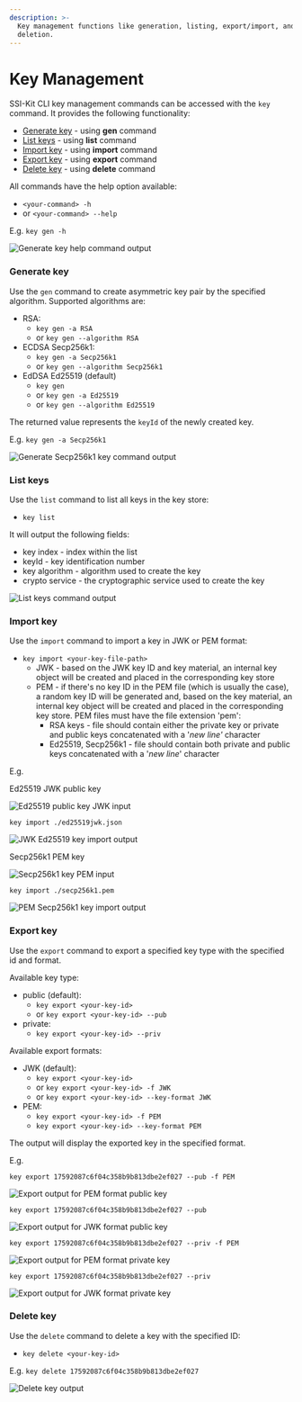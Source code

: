 ```yaml
---
description: >-
  Key management functions like generation, listing, export/import, and
  deletion.
---
```


# Key Management

SSI-Kit CLI key management commands can be accessed with the `key` command. It provides the following functionality:

* [Generate key](key-management.md#generate-key) - using **gen** command
* [List keys](key-management.md#list-keys) - using **list** command
* [Import key](key-management.md#import-key) - using **import** command
* [Export key](key-management.md#export-key) - using **export** command
* [Delete key](key-management.md#delete-key) - using **delete** command

All commands have the help option available:

* `<your-command> -h`
* or `<your-command> --help`

E.g. `key gen -h`

![Generate key help command output](<../../.gitbook/assets/image (10) (1).png>)

### Generate key

Use the `gen` command to create asymmetric key pair by the specified algorithm. Supported algorithms are:

* RSA:
  * `key gen -a RSA`
  * or `key gen --algorithm RSA`
* ECDSA Secp256k1:
  * `key gen -a Secp256k1`
  * or `key gen --algorithm Secp256k1`
* EdDSA Ed25519 (default)
  * `key gen`
  * or `key gen -a Ed25519`
  * or `key gen --algorithm Ed25519`

The returned value represents the `keyId` of the newly created key.

E.g. `key gen -a Secp256k1`

![Generate Secp256k1 key command output](../../.gitbook/assets/image.png)

### List keys

Use the `list` command to list all keys in the key store:

* `key list`

It will output the following fields:

* key index - index within the list
* keyId - key identification number
* key algorithm - algorithm used to create the key
* crypto service - the cryptographic service used to create the key

![List keys command output](../../.gitbook/assets/listKeys.png)

### Import key

Use the `import` command to import a key in JWK or PEM format:

* `key import <your-key-file-path>`
  * JWK - based on the JWK key ID and key material, an internal key object will be created and placed in the corresponding key store
  * PEM - if there's no key ID in the PEM file (which is usually the case), a random key ID will be generated and, based on the key material, an internal key object will be created and placed in the corresponding key store. PEM files must have the file extension 'pem':
    * RSA keys - file should contain either the private key or private and public keys concatenated with a '_new line'_ character
    * Ed25519, Secp256k1 - file should contain both private and public keys concatenated with a '_new line_' character

E.g.

Ed25519 JWK public key

![Ed25519 public key JWK input](<../../.gitbook/assets/image (8).png>)

`key import ./ed25519jwk.json`

![JWK Ed25519 key import output](<../../.gitbook/assets/image (3).png>)

Secp256k1 PEM key

![Secp256k1 key PEM input](<../../.gitbook/assets/image (7) (1).png>)

`key import ./secp256k1.pem`

![PEM Secp256k1 key import output](<../../.gitbook/assets/image (13).png>)

### Export key

Use the `export` command to export a specified key type with the specified id and format.

Available key type:

* public (default):
  * `key export <your-key-id>`
  * or `key export <your-key-id> --pub`
* private:
  * `key export <your-key-id> --priv`

Available export formats:

* JWK (default):
  * `key export <your-key-id>`
  * or `key export <your-key-id> -f JWK`
  * or `key export <your-key-id> --key-format JWK`
* PEM:
  * `key export <your-key-id> -f PEM`
  * `key export <your-key-id> --key-format PEM`

The output will display the exported key in the specified format.

E.g.

`key export 17592087c6f04c358b9b813dbe2ef027 --pub -f PEM`

![Export output for PEM format public key](<../../.gitbook/assets/image (12).png>)

`key export 17592087c6f04c358b9b813dbe2ef027 --pub`

![Export output for JWK format public key](<../../.gitbook/assets/image (2).png>)

`key export 17592087c6f04c358b9b813dbe2ef027 --priv -f PEM`

![Export output for PEM format private key](<../../.gitbook/assets/image (5) (1).png>)

`key export 17592087c6f04c358b9b813dbe2ef027 --priv`

![Export output for JWK format private key](<../../.gitbook/assets/image (6) (1).png>)

### Delete key

Use the `delete` command to delete a key with the specified ID:

* `key delete <your-key-id>`

E.g. `key delete 17592087c6f04c358b9b813dbe2ef027`

![Delete key output](<../../.gitbook/assets/image (1) (1).png>)
